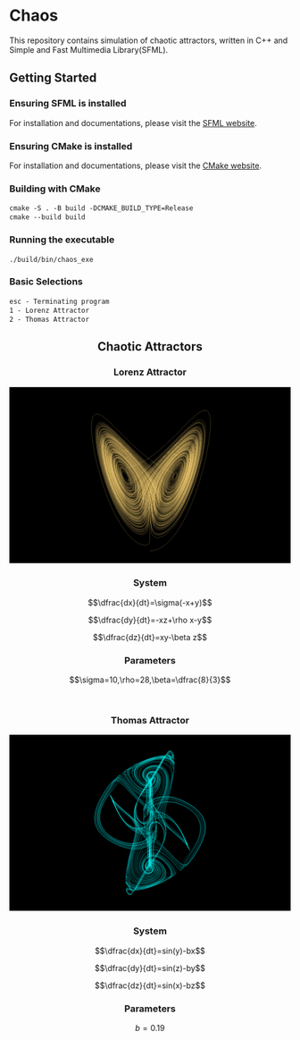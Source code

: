# Chaos
This repository contains simulation of chaotic attractors, written in C++ and Simple and Fast Multimedia Library(SFML).

## Getting Started
### Ensuring SFML is installed
For installation and documentations, please visit the [SFML website](https://www.sfml-dev.org/).

### Ensuring CMake is installed
For installation and documentations, please visit the [CMake website](https://cmake.org/).

### Building with CMake
```
cmake -S . -B build -DCMAKE_BUILD_TYPE=Release
cmake --build build
```

### Running the executable
```
./build/bin/chaos_exe
```

### Basic Selections
```
esc - Terminating program
1 - Lorenz Attractor
2 - Thomas Attractor
```


<div align="center">
    <h2>Chaotic Attractors</h2>
</div>
<div align="center">
    <h3>Lorenz Attractor</h3> 
    <p>
        <img src="assets/lorenz.png">
    </p>
</div>


<div align="center">
    <h3>System</h3> 
</div>

$$\dfrac{dx}{dt}=\sigma(-x+y)$$

$$\dfrac{dy}{dt}=-xz+\rho x-y$$

$$\dfrac{dz}{dt}=xy-\beta z$$


<div align="center">
    <h3>Parameters</h3> 
</div>

$$\sigma=10,\rho=28,\beta=\dfrac{8}{3}$$

<br>
<div align="center">
    <h3>Thomas Attractor</h3>
    <p>
        <img src="assets/thomas.png">
    </p>
</div>

<div align="center">
    <h3>System</h3> 
</div>

$$\dfrac{dx}{dt}=sin(y)-bx$$

$$\dfrac{dy}{dt}=sin(z)-by$$

$$\dfrac{dz}{dt}=sin(x)-bz$$

<div align="center">
    <h3>Parameters</h3> 
</div>

$$b=0.19$$


